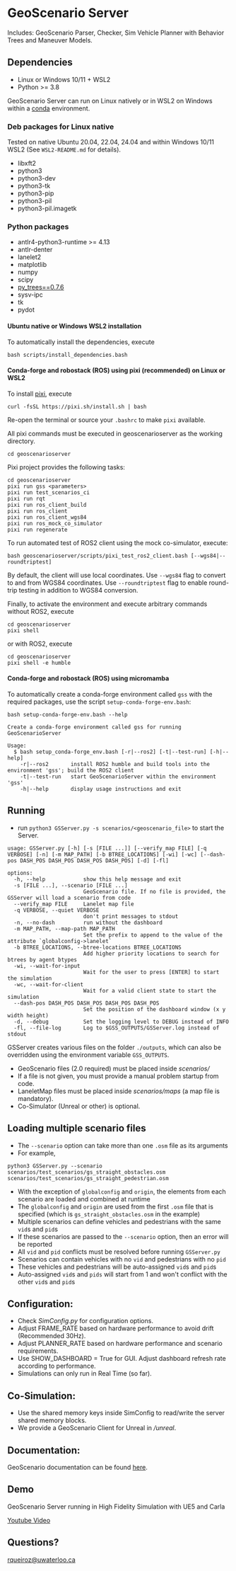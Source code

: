 #   GeoScenario Server

Includes: GeoScenario Parser, Checker, Sim Vehicle Planner with Behavior Trees and Maneuver Models.

## Dependencies

- Linux or Windows 10/11 + WSL2
- Python >= 3.8

GeoScenario Server can run on Linux natively or in WSL2 on Windows within a [conda](https://conda-forge.org/) environment.

### Deb packages for Linux native

Tested on native Ubuntu 20.04, 22.04, 24.04 and within Windows 10/11 WSL2 (See `WSL2-README.md` for details).

- libxft2
- python3
- python3-dev
- python3-tk
- python3-pip
- python3-pil
- python3-pil.imagetk

### Python packages

- antlr4-python3-runtime >= 4.13
- antlr-denter
- lanelet2
- matplotlib
- numpy
- scipy
- [py_trees==0.7.6](https://github.com/splintered-reality/py_trees)
- sysv-ipc
- tk
- pydot

#### Ubuntu native or Windows WSL2 installation

To automatically install the dependencies, execute

```
bash scripts/install_dependencies.bash
```

#### Conda-forge and robostack (ROS) using pixi (recommended) on Linux or WSL2

To install [pixi](https://pixi.sh/), execute
```
curl -fsSL https://pixi.sh/install.sh | bash
```
Re-open the terminal or source your `.bashrc` to make `pixi` available.

All pixi commands must be executed in geoscenarioserver as the working directory.
```
cd geoscenarioserver
```

Pixi project provides the following tasks:
```
cd geoscenarioserver
pixi run gss <parameters>
pixi run test_scenarios_ci
pixi run rqt
pixi run ros_client_build
pixi run ros_client
pixi run ros_client_wgs84
pixi run ros_mock_co_simulator
pixi run regenerate
```

To run automated test of ROS2 client using the mock co-simulator, execute:
```
bash geoscenarioserver/scripts/pixi_test_ros2_client.bash [--wgs84|--roundtriptest]
```
By default, the client will use local coordinates.
Use `--wgs84` flag to convert to and from WGS84 coordinates.
Use `--roundtriptest` flag to enable round-trip testing in addition to WGS84 conversion.

Finally, to activate the environment and execute arbitrary commands without ROS2, execute
```
cd geoscenarioserver
pixi shell
```
or with ROS2, execute
```
cd geoscenarioserver
pixi shell -e humble
```

#### Conda-forge and robostack (ROS) using micromamba

To automatically create a conda-forge environment called `gss` with the required packages, use the script `setup-conda-forge-env.bash`:
```
bash setup-conda-forge-env.bash --help

Create a conda-forge environment called gss for running GeoScenarioServer

Usage:
  $ bash setup_conda-forge_env.bash [-r|--ros2] [-t|--test-run] [-h|--help]
    -r|--ros2       install ROS2 humble and build tools into the environment 'gss'; build the ROS2 client
    -t|--test-run   start GeoScenarioServer within the environment 'gss'
    -h|--help       display usage instructions and exit
```


## Running

- run `python3 GSServer.py -s scenarios/<geoscenario_file>` to start the Server.

```
usage: GSServer.py [-h] [-s [FILE ...]] [--verify_map FILE] [-q VERBOSE] [-n] [-m MAP_PATH] [-b BTREE_LOCATIONS] [-wi] [-wc] [--dash-pos DASH_POS DASH_POS DASH_POS DASH_POS] [-d] [-fl]

options:
  -h, --help            show this help message and exit
  -s [FILE ...], --scenario [FILE ...]
                        GeoScenario file. If no file is provided, the GSServer will load a scenario from code
  --verify_map FILE     Lanelet map file
  -q VERBOSE, --quiet VERBOSE
                        don't print messages to stdout
  -n, --no-dash         run without the dashboard
  -m MAP_PATH, --map-path MAP_PATH
                        Set the prefix to append to the value of the attribute `globalconfig->lanelet`
  -b BTREE_LOCATIONS, --btree-locations BTREE_LOCATIONS
                        Add higher priority locations to search for btrees by agent btypes
  -wi, --wait-for-input
                        Wait for the user to press [ENTER] to start the simulation
  -wc, --wait-for-client
                        Wait for a valid client state to start the simulation
  --dash-pos DASH_POS DASH_POS DASH_POS DASH_POS
                        Set the position of the dashboard window (x y width height)
  -d, --debug           Set the logging level to DEBUG instead of INFO
  -fl, --file-log       Log to $GSS_OUTPUTS/GSServer.log instead of stdout
```

GSServer creates various files on the folder `./outputs`, which can also be overridden using the environment variable `GSS_OUTPUTS`.

- GeoScenario files (2.0 required) must be placed inside *scenarios/*
- If a file is not given, you must provide a manual problem startup from code.
- LaneletMap files must be placed inside *scenarios/maps* (a map file is mandatory).
- Co-Simulator (Unreal or other) is optional.

## Loading multiple scenario files

- The `--scenario` option can take more than one `.osm` file as its arguments
- For example,
```
python3 GSServer.py --scenario scenarios/test_scenarios/gs_straight_obstacles.osm scenarios/test_scenarios/gs_straight_pedestrian.osm
```
- With the exception of `globalconfig` and `origin`, the elements from each scenario are loaded and combined at runtime
- The `globalconfig` and `origin` are used from the first `.osm` file that is specified (which is `gs_straight_obstacles.osm` in the example)
- Multiple scenarios can define vehicles and pedestrians with the same `vid`s and `pid`s
- If these scenarios are passed to the `--scenario` option, then an error will be reported
- All `vid` and `pid` conflicts must be resolved before running `GSServer.py`
- Scenarios can contain vehicles with no `vid` and pedestrians with no `pid`
- These vehicles and pedestrians will be auto-assigned `vid`s and `pid`s
- Auto-assigned `vid`s and `pids` will start from 1 and won't conflict with the other `vid`s and `pid`s

## Configuration:

- Check *SimConfig.py* for configuration options.
- Adjust FRAME_RATE based on hardware performance to avoid drift (Recommended 30Hz).
- Adjust PLANNER_RATE based on hardware performance and scenario requirements.
- Use SHOW_DASHBOARD = True for GUI. Adjust dashboard refresh rate according to performance.
- Simulations can only run in Real Time (so far).

## Co-Simulation:

- Use the shared memory keys inside SimConfig to read/write the server shared memory blocks.
- We provide a GeoScenario Client for Unreal in */unreal*.

## Documentation:

GeoScenario documentation can be found [here](https://geoscenario2.readthedocs.io/en/latest/).

## Demo
GeoScenario Server running in High Fidelity Simulation with UE5 and Carla

[Youtube Video](https://youtu.be/Fk890JvgwWk?feature=shared)

## Questions?
rqueiroz@uwaterloo.ca

